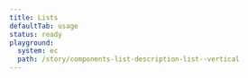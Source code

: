 ```yaml
---
title: Lists
defaultTab: usage
status: ready
playground:
  system: ec
  path: /story/components-list-description-list--vertical
---
```

